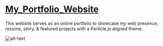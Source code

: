 # [My_Portfolio_Website](http://127.0.0.1:5500/index.html)

This website serves as an online portfolio to showcase my web presence, resume, story, &amp; featured projects with a Particle.js aligned theme. 

![alt-text](https://github.com/BoddepallyVenkatesh06/My_Portfolio_Website/blob/main/Screenshot%202023-05-07%20at%2012.26.48%20AM.png)
